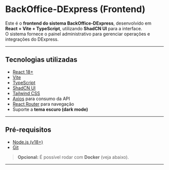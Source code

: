 # BackOffice-DExpress (Frontend)

Este é o **frontend do sistema BackOffice-DExpress**, desenvolvido em **React + Vite + TypeScript**, utilizando **ShadCN UI** para a interface.  
O sistema fornece o painel administrativo para gerenciar operações e integrações do DExpress.

---

## **Tecnologias utilizadas**
- [React 18+](https://react.dev/)
- [Vite](https://vitejs.dev/)
- [TypeScript](https://www.typescriptlang.org/)
- [ShadCN UI](https://ui.shadcn.com/)
- [Tailwind CSS](https://tailwindcss.com/)
- [Axios](https://axios-http.com/) para consumo da API
- [React Router](https://reactrouter.com/) para navegação
- Suporte a **tema escuro (dark mode)**

---

## **Pré-requisitos**
- [Node.js (v18+)](https://nodejs.org/)
- [Git](https://git-scm.com/)

> **Opcional:** É possível rodar com **Docker** (veja abaixo).

---


